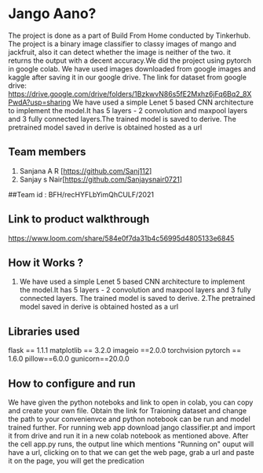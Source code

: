# Jango Aano?
The project is done as a part of Build From Home conducted by Tinkerhub.
The project is a binary image classifier to classy images of mango and jackfruit, also it can detect whether the image is neither of the two. 
it returns the output with a decent accuracy.We did the project using pytorch in google colab.
We have used images downloaded from google images and kaggle after saving it in our google drive. 
The link for dataset from google drive:  https://drive.google.com/drive/folders/1BzkwvN86s5fE2Mxhz6jFq6Bq2_8XPwdA?usp=sharing
We have used a simple Lenet 5 based CNN architecture to implement the model.It has 5 layers - 2 convolution and maxpool layers and 3 fully connected layers.The trained model is saved to derive. 
The pretrained model saved in derive is obtained hosted as a url

 

## Team members
1. Sanjana A R [https://github.com/Sanj112]
2. Sanjay s Nair[https://github.com/Sanjaysnair0721]

##Team id : 
BFH/recHYFLbYimQhCULF/2021

## Link to product walkthrough
https://www.loom.com/share/584e0f7da31b4c56995d4805133e6845

## How it Works ?
1. We have used a simple Lenet 5 based CNN architecture to implement the model.It has 5 layers - 2 convolution and maxpool layers and 3 fully connected layers.
The trained model is saved to derive. 
2.The pretrained model saved in derive is obtained hosted as a url

## Libraries used
flask == 1.1.1
matplotlib == 3.2.0
imageio ==2.0.0
torchvision
pytorch == 1.6.0
pillow==6.0.0
gunicorn==20.0.0

## How to configure and run
We have given the python noteboks and link to open in colab, you can copy and create your own file. Obtain the link for Traioning dataset and change the path to your convenienvce and python notebook can be run and model trained further.
For running web app download jango classifier.pt and import it from drive and run it in a new colab notebook as mentioned above. After the cell app.py runs, the output line which mentions  "Running on" ouput will have a url, clicking on to that we can get the web page, grab a url and paste it on the page, you will get the predication


